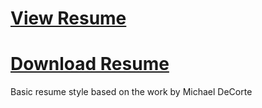 # [View Resume](https://warricksothr.github.io/resume)
# [Download Resume](https://warricksothr.github.io/resume/DPSResume.pdf)

Basic resume style based on the work by Michael DeCorte